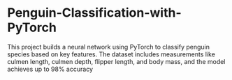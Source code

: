 # Penguin-Classification-with-PyTorch
This project builds a neural network using PyTorch to classify penguin species based on key features. The dataset includes measurements like culmen length, culmen depth, flipper length, and body mass, and the model achieves up to 98% accuracy

